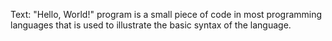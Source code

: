 Text:
"Hello, World!" program is a small piece of code in most programming languages that is used to illustrate the basic syntax of the language.

